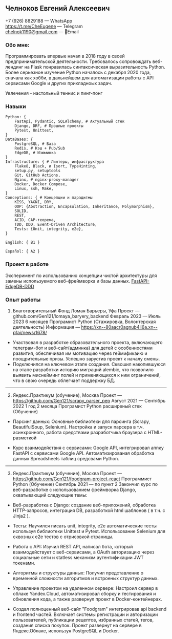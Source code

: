 ## Челноков Евгений Алексеевич

+7 (926) 8829188 — WhatsApp  
https://t.me/CheEugene — Telegram  
chelnok1190@gmail.com — :email:Email  

### Обо мне:
Программировать впервые начал в 2018 году в своей предпринимательской деятельности. Требовалось сопровождать веб-лендинг на Flask понравилась синтаксическая выразительность Python.
Более серьезное изучение Python началось с декабря 2020 года, сначала как хобби, в дальнейшем для автоматизации работы с API сервисами Google и других прикладноых задач.

Увлечения - настольный теннис и пинг-понг

### Навыки
```
Python: {
    FastApi, Pydantic, SQLAlchemy, # Актуальный стек
    Django, DRF, # Прошлые проекты
    Pytest, Unittest,
}
DataBases: {
    PostgreSQL, # База
    Redis, # Кэш + Pub/Sub
    EdgeDB, # Изюминка
}
Infrastructure: { # Линтеры, инфраструктура
    Flake8, Black, и Isort, TypeHinting,
    setup.py, setuptools
    Git, GitHub Actions,
    Nginx, # nginx-proxy-manager
    Docker, Docker Compose,
    Linux, ssh, Make,
}
Conceptions: { # Концепции и парадигмы
    KISS, YAGNI, DRY,
    OOP: {Abstraction, Encapsulation, Inheritance, Polymorphism},
    SOLID,
    REST,
    ACID, CAP-теорема,
    TDD, DDD, Event-Driven Architecture,
    Tests: {Unit, integrity, e2e},
}

English: { B1 }

Español: { A2 }
```

### Проект в работе
Эксперимент по использованию концепции чистой архитектуры для замены используемого веб-фреймворка и базы данных.
[FastAPI-EdgeDB-DDD](https://github.com/Gen121/Fastapi-EdgeDB-DDD)


### Опыт работы
1. Благотворительный Фонд Ломая Барьеры, Уфа 
Проект — github.com/Gen121/lomaya_baryery_backend
Февраль 2023 — Июль 2023 6 месяцев
Програмист Python (Стажировка, Волонтерская деятельность)
Информация — https://xn--80aacr0agnub4ii6a.xn--p1ai/news/1678/

- Участвовал в разработке образовательного проекта, включающего телеграм-бот и веб-сайт(админка) для детей с особенностями развития, обеспечивая им мотивацию через геймификаию и поощрительные призы. Успешно зарустив проект к началу смены.
- Подключился на ключевом этапе создания. Сквошил накопившуюся на этапе разработки историю миграций alembic, что позволило выявить миснейминг полей и применяющихся к ним ограничений, что в свою очередь облегчает поддержку БД.
---

2. Яндекс.Практикум (обучение), Москва
Проект — https://github.com/Gen121/scrapy_parser_pep
Август 2021 — Сентябрь 2022 1 год 2 месяца
Програмист Python расширеный стек (Обучение)

- Парсинг данных: Основные библиотеки для парсинга (Scrapy, BeautifulSoup, Selenium). Настройка и запуск парсера в т.ч. асинхронного, работа средствами разработчика браузера с HTML-разметкой

- Курс взаимодействия с сервисами: Google API, интегрировал аппку FastAPI с сервисами Google API. Автоматизированая обработка данных Spreadsheets таблиц средсвами Python.
---

3. Яндекс.Практикум (обучение), Москва
Проект — https://github.com/Gen121/foodgram-project-react
Программист Python (Обучение)
Сентябрь 2021 — по пункт 2 Закончил курс по веб-разработке с использованием фреймворка Django, охватывающий следующие темы:

- Веб-разработка с Django: создание веб-приложений, обработка HTTP-запросов, интеграция DB, разработкой html шаблонов ( в т.ч. c Jinja2 ).

- Тесты: Научился писать unit, integrity, e2e автоматические тесты используя библиотеки Unittest и Pytest. Использование Selenium для сквозных e2e тестов с отрисовкой страницы.

- Работа с API: Изучил REST API, написал бота, который взаимодействует с веб-сервисами, а OAuth авторизацию через социальные сети и statless механизм аутентификации JWT токенами.

- Алгоритмы и структуры данных: Получил представление о временной сложности алгоритмов и встроеных структур данных.

- Управление проектом на удаленном сервере: Настроил сервер в облаке Yandex.Cloud, автоматизировал сборку и тестирования и обновления кода, а также развернул проект в Docker-контейнерах.

- Создал полноценный веб-сайт "Foodgram" интегрировав api backend и frontend частей. Включает системы регистрации и авторизации пользователей, публикации рецептов, избранных статей, тегов, создания списка покупок. Проект развернут на сервере в Яндекс.Облаке, используя PostgreSQL и Docker.
